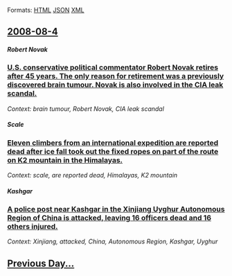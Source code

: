 
Formats: [HTML](2008/08/4/index.html)  [JSON](2008/08/4/index.json)  [XML](2008/08/4/index.xml)  

## [2008-08-4](/news/2008/08/4/index.md)

##### Robert Novak
### [ U.S. conservative political commentator Robert Novak retires after 45 years. The only reason for retirement was a previously discovered brain tumour. Novak is also involved in the CIA leak scandal. ](/news/2008/08/4/u-s-conservative-political-commentator-robert-novak-retires-after-45-years-the-only-reason-for-retirement-was-a-previously-discovered-bra.md)
_Context: brain tumour, Robert Novak, CIA leak scandal_

##### Scale
### [ Eleven climbers from an international expedition are reported dead after ice fall took out the fixed ropes on part of the route on K2 mountain in the Himalayas. ](/news/2008/08/4/eleven-climbers-from-an-international-expedition-are-reported-dead-after-ice-fall-took-out-the-fixed-ropes-on-part-of-the-route-on-k2-mount.md)
_Context: scale, are reported dead, Himalayas, K2 mountain_

##### Kashgar
### [ A police post near Kashgar in the Xinjiang Uyghur Autonomous Region of China is attacked, leaving 16 officers dead and 16 others injured. ](/news/2008/08/4/a-police-post-near-kashgar-in-the-xinjiang-uyghur-autonomous-region-of-china-is-attacked-leaving-16-officers-dead-and-16-others-injured.md)
_Context: Xinjiang, attacked, China, Autonomous Region, Kashgar, Uyghur_

## [Previous Day...](/news/2008/08/3/index.md)

